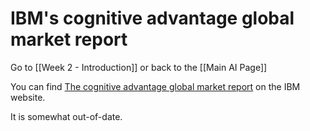 # IBM's cognitive advantage global market report

Go to [[Week 2 - Introduction]] or back to the [[Main AI Page]]

You can find [The cognitive advantage global market report](https://www.ibm.com/watson/advantage-reports/market-report.html) on the IBM website. 

It is somewhat out-of-date.